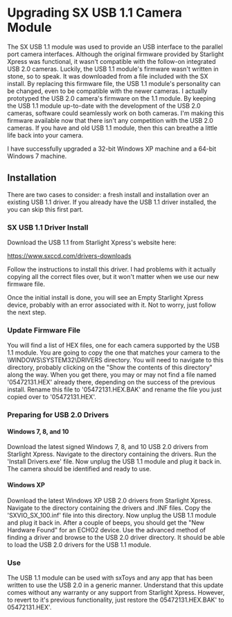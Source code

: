 # Upgrading SX USB 1.1 Camera Module

The SX USB 1.1 module was used to provide an USB interface to the parallel port camera interfaces. Although the original firmware provided by Starlight Xpress was functional, it wasn't compatible with the follow-on integrated USB 2.0 cameras. Luckily, the USB 1.1 module's firmware wasn't written in stone, so to speak. It was downloaded from a file included with the SX install. By replacing this firmware file, the USB 1.1 module's personality can be changed, even to be compatible with the newer cameras. I actually prototyped the USB 2.0 camera's firmware on the 1.1 module. By keeping the USB 1.1 module up-to-date with the development of the USB 2.0 cameras, software could seamlessly work on both cameras. I'm making this firmware available now that there isn't any competition with the USB 2.0 cameras. If you have and old USB 1.1 module, then this can breathe a little life back into your camera.

I have successfully upgraded a 32-bit Windows XP machine and a 64-bit Windows 7 machine.

## Installation
There are two cases to consider: a fresh install and installation over an existing USB 1.1 driver. If you already have the USB 1.1 driver installed, the you can skip this first part.

### SX USB 1.1 Driver Install
Download the USB 1.1 from Starlight Xpress's website here:

https://www.sxccd.com/drivers-downloads

Follow the instructions to install this driver. I had problems with it actually copying all the correct files over, but it won't matter when we use our new firmware file.

Once the initial install is done, you will see an Empty Starlight Xpress device, probably with an error associated with it. Not to worry, just follow the next step.

### Update Firmware File

You will find a list of HEX files, one for each camera supported by the USB 1.1 module. You are going to copy the one that matches your camera to the \\WINDOWS\\SYSTEM32\\DRIVERS directory. You will need to navigate to this directory, probably clicking on the "Show the contents of this directory" along the way. When you get there, you may or may not find a file named '05472131.HEX' already there, depending on the success of the previous install. Rename this file to '05472131.HEX.BAK' and rename the file you just copied over to '05472131.HEX'.

### Preparing for USB 2.0 Drivers

#### Windows 7, 8, and 10

Download the latest signed Windows 7, 8, and 10 USB 2.0 drivers from Starlight Xpress. Navigate to the directory containing the drivers. Run the 'Install Drivers.exe' file. Now unplug the USB 1.1 module and plug it back in. The camera should be identified and ready to use.

#### Windows XP

Download the latest Windows XP USB 2.0 drivers from Starlight Xpress. Navigate to the directory containing the drivers and .INF files. Copy the 'SXVIO_SX_100.inf' file into this directory. Now unplug the USB 1.1 module and plug it back in. After a couple of beeps, you should get the "New Hardware Found" for an ECHO2 device. Use the advanced method of finding a driver and browse to the USB 2.0 driver directory. It should be able to load the USB 2.0 drivers for the USB 1.1 module.

### Use
The USB 1.1 module can be used with sxToys and any app that has been written to use the USB 2.0 in a generic manner. Understand that this update comes without any warranty or any support from Starlight Xpress. However, to revert to it's previous functionality, just restore the 05472131.HEX.BAK' to 05472131.HEX'.
